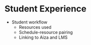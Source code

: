 # Student Experience

* Student workflow
  * Resources used
  * Schedule-resource pairing
  * Linking to Aiza and LMS
